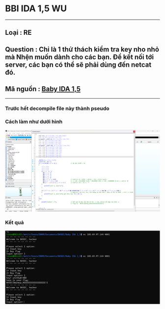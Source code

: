 # BBI IDA 1,5 WU
---
## Loại : RE

## Question : Chỉ là 1 thử thách kiểm tra key nho nhỏ mà Nhện muốn dành cho các bạn. Để kết nối tới server, các bạn có thể sẽ phải dùng đến netcat đó.

## Mã nguồn : [Baby IDA 1,5](./Baby_IDA_1,5)
---
### Trước hết decompile file này thành pseudo 

### Cách làm như dưới hình

![](baby_ida_mot_phay_5.png)

### Kết quả 

![](kqua.png)

